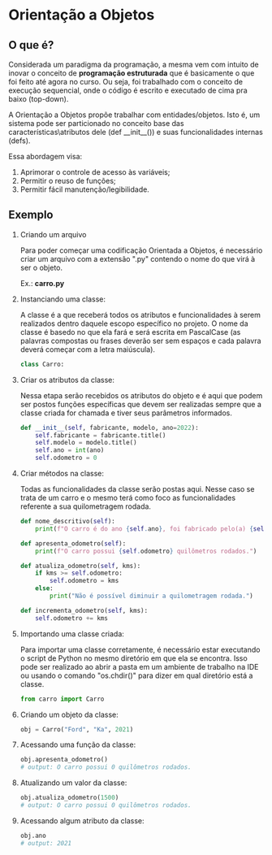 # Orientação a Objetos

## O que é?

Considerada um paradigma da programação, a mesma vem com intuito de inovar o conceito de **programação estruturada** que é basicamente o que foi feito até agora no curso. Ou seja, foi trabalhado com o conceito de execução sequencial, onde o código é escrito e executado de cima pra baixo (top-down).

A Orientação a Objetos propõe trabalhar com entidades/objetos. Isto é, um sistema pode ser particionado no conceito base das características\atributos dele (def \_\_init\_\_()) e suas funcionalidades internas (defs).

Essa abordagem visa:
1. Aprimorar o controle de acesso às variáveis;
2. Permitir o reuso de funções;
3. Permitir fácil manutenção/legibilidade.

## Exemplo

1. Criando um arquivo

    Para poder começar uma codificação Orientada a Objetos, é necessário criar um arquivo com a extensão ".py" contendo o nome do que virá à ser o objeto.

    Ex.: **carro.py**

2. Instanciando uma classe:

    A classe é a que receberá todos os atributos e funcionalidades à serem realizados dentro daquele escopo específico no projeto. O nome da classe é basedo no que ela fará e será escrita em PascalCase (as palavras compostas ou frases deverão ser sem espaços e cada palavra deverá começar com a letra maiúscula).

    ```python
    class Carro:
    ```

3. Criar os atributos da classe:

    Nessa etapa serão recebidos os atributos do objeto e é aqui que podem ser postos funções específicas que devem ser realizadas sempre que a classe criada for chamada e tiver seus parâmetros informados.

    ```python
    def __init__(self, fabricante, modelo, ano=2022):
        self.fabricante = fabricante.title()
        self.modelo = modelo.title()
        self.ano = int(ano)
        self.odometro = 0
    ```

4. Criar métodos na classe:

    Todas as funcionalidades da classe serão postas aqui. Nesse caso se trata de um carro e o mesmo terá como foco as funcionalidades referente a sua quilometragem rodada.

    ```python
    def nome_descritivo(self):
        print(f"O carro é do ano {self.ano}, foi fabricado pelo(a) {self.fabricante} e seu modelo é {self.modelo}.")

    def apresenta_odometro(self):
        print(f"O carro possui {self.odometro} quilômetros rodados.")

    def atualiza_odometro(self, kms):
        if kms >= self.odometro:
            self.odometro = kms
        else:
            print("Não é possível diminuir a quilometragem rodada.")

    def incrementa_odometro(self, kms):
        self.odometro += kms
    ```

5. Importando uma classe criada:

    Para importar uma classe corretamente, é necessário estar executando o script de Python no mesmo diretório em que ela se encontra. Isso pode ser realizado ao abrir a pasta em um ambiente de trabalho na IDE ou usando o comando "os.chdir()" para dizer em qual diretório está a classe.

    ```python
    from carro import Carro
    ```

6. Criando um objeto da classe:

    ```python
    obj = Carro("Ford", "Ka", 2021)
    ```

7. Acessando uma função da classe:

    ```python
    obj.apresenta_odometro()
    # output: O carro possui 0 quilômetros rodados.
    ```

8. Atualizando um valor da classe:

    ```python
    obj.atualiza_odometro(1500)
    # output: O carro possui 0 quilômetros rodados.
    ```

9. Acessando algum atributo da classe:
    ```python
    obj.ano
    # output: 2021
    ```